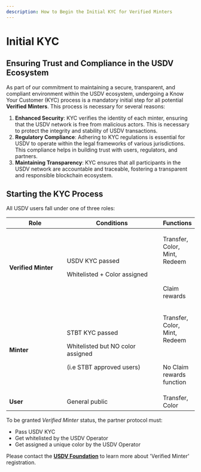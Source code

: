 ```yaml
---
description: How to Begin the Initial KYC for Verified Minters
---
```


# Initial KYC

## **Ensuring Trust and Compliance in the USDV Ecosystem**

As part of our commitment to maintaining a secure, transparent, and compliant environment within the USDV ecosystem, undergoing a Know Your Customer (KYC) process is a mandatory initial step for all potential **Verified Minters**. This process is necessary for several reasons:

1. **Enhanced Security**: KYC verifies the identity of each minter, ensuring that the USDV network is free from malicious actors. This is necessary to protect the integrity and stability of USDV transactions.
2. **Regulatory Compliance**: Adhering to KYC regulations is essential for USDV to operate within the legal frameworks of various jurisdictions. This compliance helps in building trust with users, regulators, and partners.
3. **Maintaining Transparency**: KYC ensures that all participants in the USDV network are accountable and traceable, fostering a transparent and responsible blockchain ecosystem.

## **Starting the KYC Process**

All USDV users fall under one of three roles:

<table><thead><tr><th width="165.33333333333331">Role</th><th width="297">Conditions</th><th>Functions</th></tr></thead><tbody><tr><td><strong>Verified Minter</strong></td><td><p>USDV KYC passed</p><p>Whitelisted + Color assigned<br></p></td><td><p>Transfer, Color, Mint, Redeem</p><p><br></p><p>Claim rewards</p></td></tr><tr><td><strong>Minter</strong></td><td><p>STBT KYC passed</p><p>Whitelisted but NO color assigned</p><p></p><p>(i.e STBT approved users)</p></td><td><p>Transfer, Color, Mint, Redeem</p><p><br></p><p>No Claim rewards function</p></td></tr><tr><td><strong>User</strong></td><td>General public</td><td>Transfer, Color</td></tr></tbody></table>

To be granted _Verified Minter_ status, the partner protocol must:

* Pass USDV KYC
* Get whitelisted by the USDV Operator
* Get assigned a unique color by the USDV Operator

Please contact the [**USDV Foundation**](http://127.0.0.1:5000/u/a9Efm1ynNIXzG0fwfhnv3SQHKyL2) to learn more about 'Verified Minter' registration.
